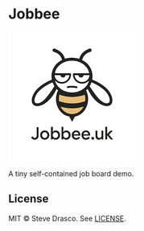 # Jobbee

![Jobbee logo](jobbee_small.png)

A tiny self-contained job board demo.

## License

MIT © Steve Drasco. See [LICENSE](LICENSE).
